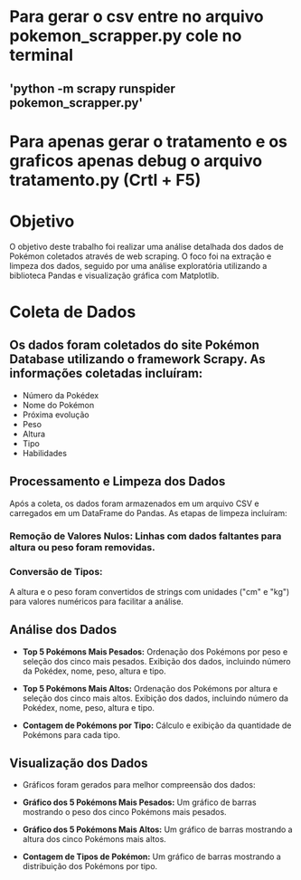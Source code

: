 # Para gerar o csv entre no arquivo pokemon_scrapper.py cole no terminal

## 'python -m scrapy runspider pokemon_scrapper.py'

# Para apenas gerar o tratamento e os graficos apenas debug o arquivo tratamento.py (Crtl + F5)

# Objetivo

O objetivo deste trabalho foi realizar uma análise detalhada dos dados de Pokémon coletados através de web scraping. O foco foi na extração e limpeza dos dados, seguido por uma análise exploratória utilizando a biblioteca Pandas e visualização gráfica com Matplotlib.

# Coleta de Dados

## Os dados foram coletados do site Pokémon Database utilizando o framework Scrapy. As informações coletadas incluíram:

- Número da Pokédex
- Nome do Pokémon
- Próxima evolução
- Peso
- Altura
- Tipo
- Habilidades

## Processamento e Limpeza dos Dados

Após a coleta, os dados foram armazenados em um arquivo CSV e carregados em um DataFrame do Pandas. As etapas de limpeza incluíram:

### Remoção de Valores Nulos: Linhas com dados faltantes para altura ou peso foram removidas.

### Conversão de Tipos: 

A altura e o peso foram convertidos de strings com unidades ("cm" e "kg") para valores numéricos para facilitar a análise.

## Análise dos Dados

- **Top 5 Pokémons Mais Pesados:**
        Ordenação dos Pokémons por peso e seleção dos cinco mais pesados.
        Exibição dos dados, incluindo número da Pokédex, nome, peso, altura e tipo.

- **Top 5 Pokémons Mais Altos:**
        Ordenação dos Pokémons por altura e seleção dos cinco mais altos.
        Exibição dos dados, incluindo número da Pokédex, nome, peso, altura e tipo.

- **Contagem de Pokémons por Tipo:**
        Cálculo e exibição da quantidade de Pokémons para cada tipo.

## Visualização dos Dados

- Gráficos foram gerados para melhor compreensão dos dados:

- **Gráfico dos 5 Pokémons Mais Pesados:**
        Um gráfico de barras mostrando o peso dos cinco Pokémons mais pesados.

- **Gráfico dos 5 Pokémons Mais Altos:**
        Um gráfico de barras mostrando a altura dos cinco Pokémons mais altos.

- **Contagem de Tipos de Pokémon:**
        Um gráfico de barras mostrando a distribuição dos Pokémons por tipo.